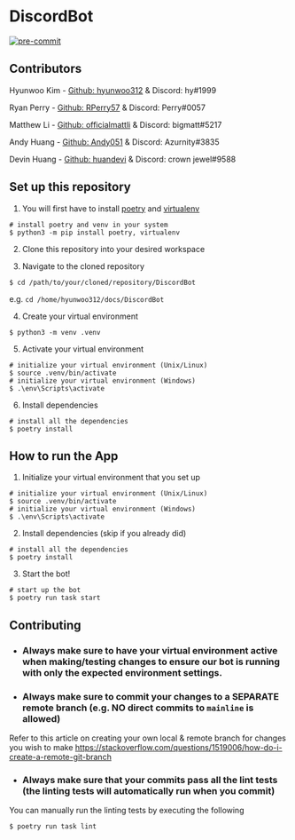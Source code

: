 # DiscordBot
[![pre-commit](https://img.shields.io/badge/pre--commit-enabled-brightgreen?logo=pre-commit)](https://github.com/pre-commit/pre-commit)

## Contributors
Hyunwoo Kim - [Github: hyunwoo312](https://github.com/hyunwoo312) & Discord: hy#1999

Ryan Perry - [Github: RPerry57](https://github.com/RPerry57) & Discord: Perry#0057

Matthew Li - [Github: officialmattli](https://github.com/officialmattli) & Discord: bigmatt#5217

Andy Huang - [Github: Andy051](https://github.com/Andy051) & Discord: Azurnity#3835

Devin Huang - [Github: huandevi](https://github.com/huandevi) & Discord: crown jewel#9588

## Set up this repository

1. You will first have to install [poetry](https://python-poetry.org/docs/) and [virtualenv](https://packaging.python.org/en/latest/guides/installing-using-pip-and-virtual-environments/)

```
# install poetry and venv in your system
$ python3 -m pip install poetry, virtualenv
```

2. Clone this repository into your desired workspace

3. Navigate to the cloned repository

```
$ cd /path/to/your/cloned/repository/DiscordBot
```

e.g. `cd /home/hyunwoo312/docs/DiscordBot`

4. Create your virtual environment

```
$ python3 -m venv .venv
```

5. Activate your virtual environment

```
# initialize your virtual environment (Unix/Linux)
$ source .venv/bin/activate
# initialize your virtual environment (Windows)
$ .\env\Scripts\activate
```

6. Install dependencies

```
# install all the dependencies
$ poetry install
```


## How to run the App
1. Initialize your virtual environment that you set up

```
# initialize your virtual environment (Unix/Linux)
$ source .venv/bin/activate
# initialize your virtual environment (Windows)
$ .\env\Scripts\activate
```

2. Install dependencies (skip if you already did)

```
# install all the dependencies
$ poetry install
```

3. Start the bot!

```
# start up the bot
$ poetry run task start
```

## Contributing

* ### Always make sure to have your virtual environment active when making/testing changes to ensure our bot is running with only the expected environment settings.

* ### Always make sure to commit your changes to a SEPARATE remote branch (e.g. NO direct commits to `mainline` is allowed)
Refer to this article on creating your own local & remote branch for changes you wish to make
https://stackoverflow.com/questions/1519006/how-do-i-create-a-remote-git-branch

* ### Always make sure that your commits pass all the lint tests (the linting tests will automatically run when you commit)
You can manually run the linting tests by executing the following
```
$ poetry run task lint
```
